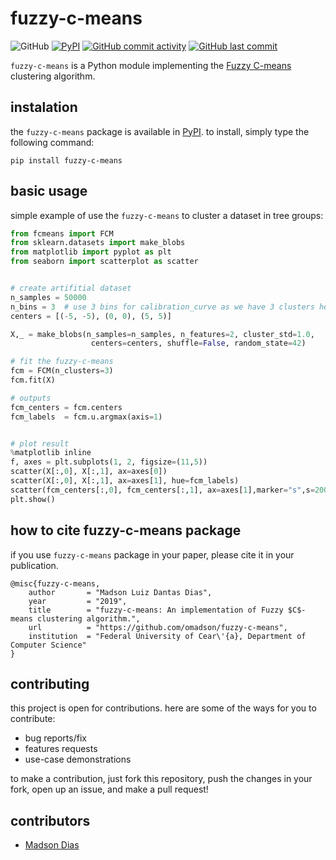 # fuzzy-c-means

![GitHub](https://img.shields.io/github/license/omadson/fuzzy-c-means.svg)
[![PyPI](https://img.shields.io/pypi/v/fuzzy-c-means.svg)](http://pypi.org/project/fuzzy-c-means/)
[![GitHub commit activity](https://img.shields.io/github/commit-activity/w/omadson/fuzzy-c-means.svg)](https://github.com/omadson/fuzzy-c-means/pulse)
[![GitHub last commit](https://img.shields.io/github/last-commit/omadson/fuzzy-c-means.svg)](https://github.com/omadson/fuzzy-c-means/commit/master)


`fuzzy-c-means` is a Python module implementing the [Fuzzy C-means][1] clustering algorithm.

## instalation
the `fuzzy-c-means` package is available in [PyPI](https://pypi.org/project/fuzzy-c-means/). to install, simply type the following command:
```
pip install fuzzy-c-means
```

## basic usage
simple example of use the `fuzzy-c-means` to cluster a dataset in tree groups:
```Python
from fcmeans import FCM
from sklearn.datasets import make_blobs
from matplotlib import pyplot as plt
from seaborn import scatterplot as scatter


# create artifitial dataset
n_samples = 50000
n_bins = 3  # use 3 bins for calibration_curve as we have 3 clusters here
centers = [(-5, -5), (0, 0), (5, 5)]

X,_ = make_blobs(n_samples=n_samples, n_features=2, cluster_std=1.0,
                  centers=centers, shuffle=False, random_state=42)

# fit the fuzzy-c-means
fcm = FCM(n_clusters=3)
fcm.fit(X)

# outputs
fcm_centers = fcm.centers
fcm_labels  = fcm.u.argmax(axis=1)


# plot result
%matplotlib inline
f, axes = plt.subplots(1, 2, figsize=(11,5))
scatter(X[:,0], X[:,1], ax=axes[0])
scatter(X[:,0], X[:,1], ax=axes[1], hue=fcm_labels)
scatter(fcm_centers[:,0], fcm_centers[:,1], ax=axes[1],marker="s",s=200)
plt.show()
```

## how to cite fuzzy-c-means package
if you use `fuzzy-c-means` package in your paper, please cite it in your publication.
```
@misc{fuzzy-c-means,
    author       = "Madson Luiz Dantas Dias",
    year         = "2019",
    title        = "fuzzy-c-means: An implementation of Fuzzy $C$-means clustering algorithm.",
    url          = "https://github.com/omadson/fuzzy-c-means",
    institution  = "Federal University of Cear\'{a}, Department of Computer Science" 
}
```

## contributing

this project is open for contributions. here are some of the ways for you to contribute:
 - bug reports/fix
 - features requests
 - use-case demonstrations

to make a contribution, just fork this repository, push the changes in your fork, open up an issue, and make a pull request!

## contributors
 - [Madson Dias](https://github.com/omadson)

[1]: https://doi.org/10.1016/0098-3004(84)90020-7
[2]: http://scikit-learn.org/





